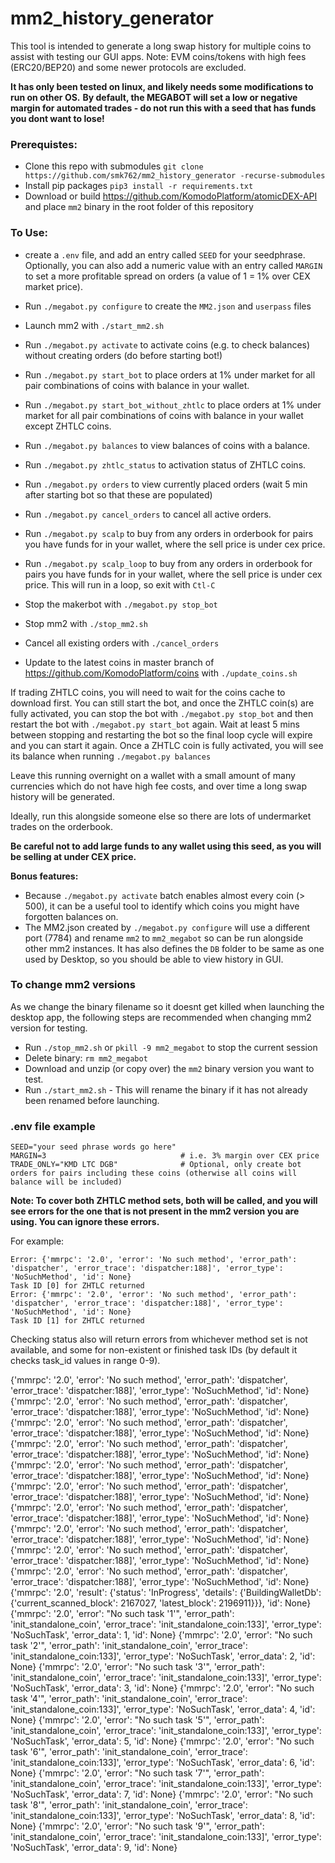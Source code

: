 # mm2_history_generator

This tool is intended to generate a long swap history for multiple coins to assist with testing our GUI apps.
Note: EVM coins/tokens with high fees (ERC20/BEP20) and some newer protocols are excluded.

**It has only been tested on linux, and likely needs some modifications to run on other OS.**
**By default, the MEGABOT will set a low or negative margin for automated trades - do not run this with a seed that has funds you dont want to lose!**

### Prerequistes:
- Clone this repo with submodules `git clone https://github.com/smk762/mm2_history_generator -recurse-submodules`
- Install pip packages `pip3 install -r requirements.txt`
- Download or build https://github.com/KomodoPlatform/atomicDEX-API and place `mm2` binary in the root folder of this repository


### To Use:
- create a `.env` file, and add an entry called `SEED` for your seedphrase. Optionally, you can also add a numeric value with an entry called `MARGIN` to set a more profitable spread on orders (a value of 1 = 1% over CEX market price).
- Run `./megabot.py configure` to create the `MM2.json` and `userpass` files
- Launch mm2 with `./start_mm2.sh`
- Run `./megabot.py activate` to activate coins (e.g. to check balances) without creating orders (do before starting bot!)
- Run `./megabot.py start_bot` to place orders at 1% under market for all pair combinations of coins with balance in your wallet.
- Run `./megabot.py start_bot_without_zhtlc` to place orders at 1% under market for all pair combinations of coins with balance in your wallet except ZHTLC coins.
- Run `./megabot.py balances` to view balances of coins with a balance.
- Run `./megabot.py zhtlc_status` to activation status of ZHTLC coins.
- Run `./megabot.py orders` to view currently placed orders (wait 5 min after starting bot so that these are populated)
- Run `./megabot.py cancel_orders` to cancel all active orders.
- Run `./megabot.py scalp` to buy from any orders in orderbook for pairs you have funds for in your wallet, where the sell price is under cex price.
- Run `./megabot.py scalp_loop` to buy from any orders in orderbook for pairs you have funds for in your wallet, where the sell price is under cex price. This will run in a loop, so exit with `Ctl-C`
- Stop the makerbot with `./megabot.py stop_bot`
- Stop mm2 with `./stop_mm2.sh`
- Cancel all existing orders with `./cancel_orders`

- Update to the latest coins in master branch of https://github.com/KomodoPlatform/coins with `./update_coins.sh`

If trading ZHTLC coins, you will need to wait for the coins cache to download first. You can still start the bot, and once the ZHTLC coin(s) are fully activated, you can stop the bot with `./megabot.py stop_bot` and then restart the bot with `./megabot.py start_bot` again. Wait at least 5 mins between stopping and restarting the bot so the final loop cycle will expire and you can start it again. Once a ZHTLC coin is fully activated, you will see its balance when running `./megabot.py balances`

Leave this running overnight on a wallet with a small amount of many currencies which do not have high fee costs, and over time a long swap history will be generated.

Ideally, run this alongside someone else so there are lots of undermarket trades on the orderbook.

**Be careful not to add large funds to any wallet using this seed, as you will be selling at under CEX price.**

**Bonus features:**
- Because `./megabot.py activate` batch enables almost every coin (> 500), it can be a useful tool to identify which coins you might have forgotten balances on.
- The MM2.json created by `./megabot.py configure` will use a different port (7784) and rename `mm2` to `mm2_megabot` so can be run alongside other mm2 instances. It has also defines the `DB` folder to be same as one used by Desktop, so you should be able to view history in GUI.


### To change mm2 versions

As we change the binary filename so it doesnt get killed when launching the desktop app, the following steps are recommended when changing mm2 version for testing.
- Run `./stop_mm2.sh` or `pkill -9 mm2_megabot` to stop the current session
- Delete binary: `rm mm2_megabot` 
- Download and unzip (or copy over) the `mm2` binary version you want to test.
- Run `./start_mm2.sh` - This will rename the binary if it has not already been renamed before launching.


### .env file example
```
SEED="your seed phrase words go here"
MARGIN=3                              # i.e. 3% margin over CEX price
TRADE_ONLY="KMD LTC DGB"              # Optional, only create bot orders for pairs including these coins (otherwise all coins will balance will be included)
```


**Note: To cover both ZHTLC method sets, both will be called, and you will see errors for the one that is not present in the mm2 version you are using. You can ignore these errors.**

For example:

```
Error: {'mmrpc': '2.0', 'error': 'No such method', 'error_path': 'dispatcher', 'error_trace': 'dispatcher:188]', 'error_type': 'NoSuchMethod', 'id': None}
Task ID [0] for ZHTLC returned
Error: {'mmrpc': '2.0', 'error': 'No such method', 'error_path': 'dispatcher', 'error_trace': 'dispatcher:188]', 'error_type': 'NoSuchMethod', 'id': None}
Task ID [1] for ZHTLC returned
```

Checking status also will return errors from whichever method set is not available, and some for non-existent or finished task IDs (by default it checks task_id values in range 0-9). 

{'mmrpc': '2.0', 'error': 'No such method', 'error_path': 'dispatcher', 'error_trace': 'dispatcher:188]', 'error_type': 'NoSuchMethod', 'id': None}
{'mmrpc': '2.0', 'error': 'No such method', 'error_path': 'dispatcher', 'error_trace': 'dispatcher:188]', 'error_type': 'NoSuchMethod', 'id': None}
{'mmrpc': '2.0', 'error': 'No such method', 'error_path': 'dispatcher', 'error_trace': 'dispatcher:188]', 'error_type': 'NoSuchMethod', 'id': None}
{'mmrpc': '2.0', 'error': 'No such method', 'error_path': 'dispatcher', 'error_trace': 'dispatcher:188]', 'error_type': 'NoSuchMethod', 'id': None}
{'mmrpc': '2.0', 'error': 'No such method', 'error_path': 'dispatcher', 'error_trace': 'dispatcher:188]', 'error_type': 'NoSuchMethod', 'id': None}
{'mmrpc': '2.0', 'error': 'No such method', 'error_path': 'dispatcher', 'error_trace': 'dispatcher:188]', 'error_type': 'NoSuchMethod', 'id': None}
{'mmrpc': '2.0', 'error': 'No such method', 'error_path': 'dispatcher', 'error_trace': 'dispatcher:188]', 'error_type': 'NoSuchMethod', 'id': None}
{'mmrpc': '2.0', 'error': 'No such method', 'error_path': 'dispatcher', 'error_trace': 'dispatcher:188]', 'error_type': 'NoSuchMethod', 'id': None}
{'mmrpc': '2.0', 'error': 'No such method', 'error_path': 'dispatcher', 'error_trace': 'dispatcher:188]', 'error_type': 'NoSuchMethod', 'id': None}
{'mmrpc': '2.0', 'error': 'No such method', 'error_path': 'dispatcher', 'error_trace': 'dispatcher:188]', 'error_type': 'NoSuchMethod', 'id': None}
{'mmrpc': '2.0', 'result': {'status': 'InProgress', 'details': {'BuildingWalletDb': {'current_scanned_block': 2167027, 'latest_block': 2196911}}}, 'id': None}
{'mmrpc': '2.0', 'error': "No such task '1'", 'error_path': 'init_standalone_coin', 'error_trace': 'init_standalone_coin:133]', 'error_type': 'NoSuchTask', 'error_data': 1, 'id': None}
{'mmrpc': '2.0', 'error': "No such task '2'", 'error_path': 'init_standalone_coin', 'error_trace': 'init_standalone_coin:133]', 'error_type': 'NoSuchTask', 'error_data': 2, 'id': None}
{'mmrpc': '2.0', 'error': "No such task '3'", 'error_path': 'init_standalone_coin', 'error_trace': 'init_standalone_coin:133]', 'error_type': 'NoSuchTask', 'error_data': 3, 'id': None}
{'mmrpc': '2.0', 'error': "No such task '4'", 'error_path': 'init_standalone_coin', 'error_trace': 'init_standalone_coin:133]', 'error_type': 'NoSuchTask', 'error_data': 4, 'id': None}
{'mmrpc': '2.0', 'error': "No such task '5'", 'error_path': 'init_standalone_coin', 'error_trace': 'init_standalone_coin:133]', 'error_type': 'NoSuchTask', 'error_data': 5, 'id': None}
{'mmrpc': '2.0', 'error': "No such task '6'", 'error_path': 'init_standalone_coin', 'error_trace': 'init_standalone_coin:133]', 'error_type': 'NoSuchTask', 'error_data': 6, 'id': None}
{'mmrpc': '2.0', 'error': "No such task '7'", 'error_path': 'init_standalone_coin', 'error_trace': 'init_standalone_coin:133]', 'error_type': 'NoSuchTask', 'error_data': 7, 'id': None}
{'mmrpc': '2.0', 'error': "No such task '8'", 'error_path': 'init_standalone_coin', 'error_trace': 'init_standalone_coin:133]', 'error_type': 'NoSuchTask', 'error_data': 8, 'id': None}
{'mmrpc': '2.0', 'error': "No such task '9'", 'error_path': 'init_standalone_coin', 'error_trace': 'init_standalone_coin:133]', 'error_type': 'NoSuchTask', 'error_data': 9, 'id': None}
